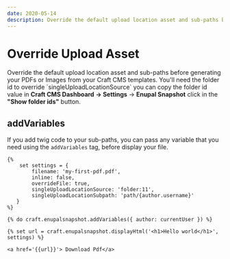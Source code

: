 ```yaml
---
date: 2020-05-14
description: Override the default upload location asset and sub-paths before generating your PDFs or Images from your Craft CMS templates.
---
```


# Override Upload Asset

Override the default upload location asset and sub-paths before generating your PDFs or Images from your Craft CMS templates. You'll need the folder id to override \`singleUploadLocationSource\` you can copy the folder id value in **Craft CMS Dashboard** **→ Settings** → **Enupal Snapshot** click in the **"Show folder ids"** button.

## addVariables

If you add twig code to your sub-paths, you can pass any variable that you need using the `addVariables` tag, before display your file.

```twig
{%
    set settings = {
        filename: 'my-first-pdf.pdf',
        inline: false,
        overrideFile: true,
        singleUploadLocationSource: 'folder:11',
        singleUploadLocationSubpath: 'path/{author.username}'
   }
%}

{% do craft.enupalsnapshot.addVariables({ author: currentUser }) %}

{% set url = craft.enupalsnapshot.displayHtml('<h1>Hello world</h1>', settings) %}

<a href='{{url}}'> Download Pdf</a>
```